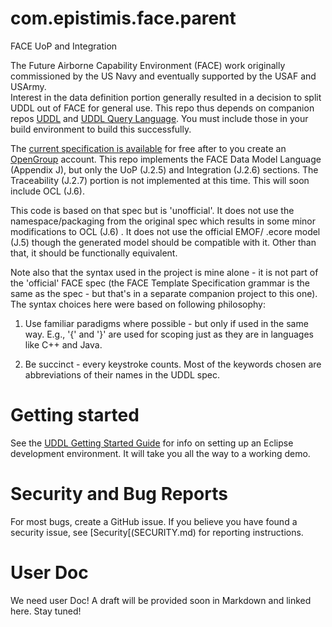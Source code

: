# com.epistimis.face.parent
FACE UoP and Integration

The Future Airborne Capability Environment (FACE) work originally commissioned by the US Navy and eventually supported by the USAF and USArmy.  
Interest in the data definition portion generally resulted in a decision to split UDDL out of FACE for general use. This repo thus depends on 
companion repos [UDDL](https://github.com/Epistimis/com.epistimis.uddl.parent) and [UDDL Query Language](https://github.com/Epistimis/com.epistimis.uddl.query.parent).
You must include those in your build environment to build this successfully.

The [current specification is available](https://publications.opengroup.org/standards/face/c207) for free after to you create an [OpenGroup](https://www.opengroup.org) account.  This repo implements the FACE Data Model Language (Appendix J), but only the UoP (J.2.5) and Integration (J.2.6)
sections. The Traceability (J.2.7) portion is not implemented at this time. This will soon include OCL (J.6).

This code is based on that spec but is 'unofficial'. It does not use the namespace/packaging from the original spec which results in some minor modifications to OCL (J.6) . It does not use the official EMOF/ .ecore model (J.5) though the generated model should be compatible with it. Other than that, it should be functionally equivalent.

Note also that the syntax used in the project is mine alone - it is not part of the 'official' FACE spec (the FACE Template Specification  grammar is the same as the spec - but that's in a separate companion project to this one). The syntax choices here were based on following philosophy:

1. Use familiar paradigms where possible - but only if used in the same way. E.g., '{' and '}' are used for scoping just as they are in languages like C++
and Java.

2. Be succinct - every keystroke counts. Most of the keywords chosen are abbreviations of their names in the UDDL spec.

# Getting started

See the [UDDL Getting Started Guide](https://github.com/Epistimis/com.epistimis.uddl.parent/blob/0478f25fcb65772d6c26a104481c982113e73c20/GETTING_STARTED.md) for info on setting up an Eclipse development environment. It will take you all the way to a working demo.

# Security and Bug Reports
For most bugs, create a GitHub issue. If you believe you have found a security issue, see [Security[(SECURITY.md) for reporting instructions.

# User Doc
We need user Doc! A draft will be provided soon in Markdown and linked here. Stay tuned!
